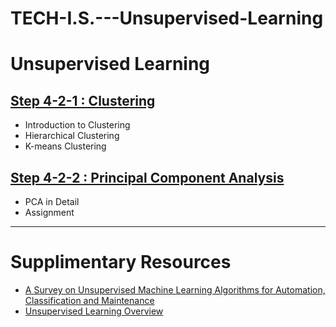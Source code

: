 # TECH-I.S.---Unsupervised-Learning
# Unsupervised Learning 

## [Step 4-2-1 : Clustering](01_Clustering)

- Introduction to Clustering
- Hierarchical Clustering
- K-means Clustering

## [Step 4-2-2 : Principal Component Analysis](02_Principal%20Component%20Analysis)

- PCA in Detail 
- Assignment

---

# Supplimentary Resources 

- [A Survey on Unsupervised Machine Learning Algorithms for Automation, Classification and Maintenance
](https://www.researchgate.net/publication/278913045_A_Survey_on_Unsupervised_Machine_Learning_Algorithms_for_Automation_Classification_and_Maintenance)
- [Unsupervised Learning Overview](https://www.sciencedirect.com/topics/computer-science/unsupervised-learning)
